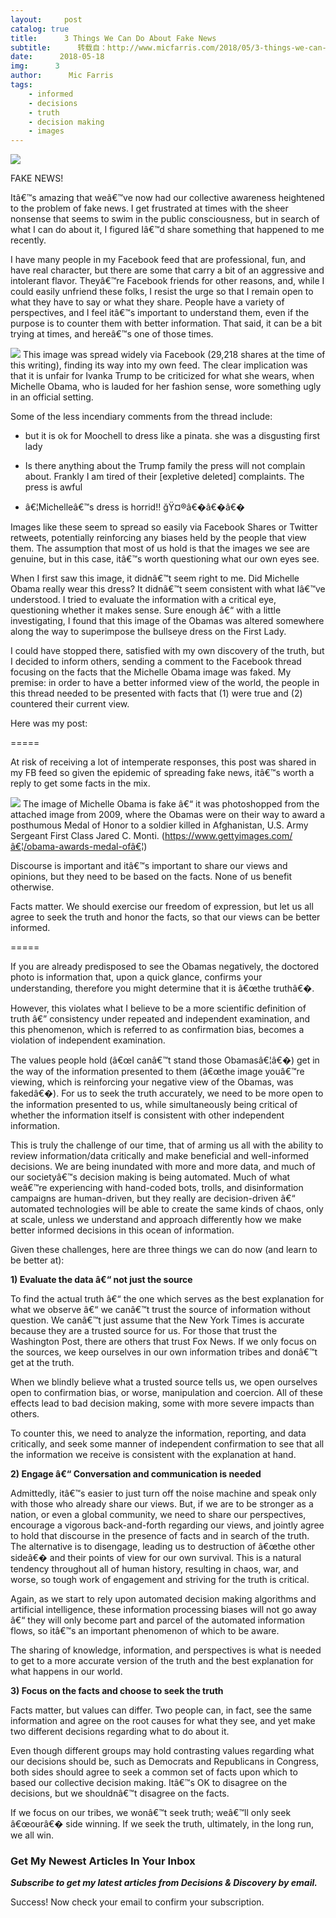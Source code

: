 ```yaml
---
layout:     post
catalog: true
title:      3 Things We Can Do About Fake News
subtitle:      转载自：http://www.micfarris.com/2018/05/3-things-we-can-do-about-fake-news/
date:      2018-05-18
img:      3
author:      Mic Farris
tags:
    - informed
    - decisions
    - truth
    - decision making
    - images
---
```


![](http://www.micfarris.com/wp-content/uploads/2018/05/fake-2355686_1920-1024x682.jpg)


 

FAKE NEWS!

Itâ€™s amazing that weâ€™ve now had our collective awareness heightened to the problem of fake news. I get frustrated at times with the sheer nonsense that seems to swim in the public consciousness, but in search of what I can do about it, I figured Iâ€™d share something that happened to me recently.



I have many people in my Facebook feed that are professional, fun, and have real character, but there are some that carry a bit of an aggressive and intolerant flavor. Theyâ€™re Facebook friends for other reasons, and, while I could easily unfriend these folks, I resist the urge so that I remain open to what they have to say or what they share. People have a variety of perspectives, and I feel itâ€™s important to understand them, even if the purpose is to counter them with better information. That said, it can be a bit trying at times, and hereâ€™s one of those times.

![](http://www.micfarris.com/wp-content/uploads/2018/05/Ivanka-Obamas-fake.png)
This image was spread widely via Facebook (29,218 shares at the time of this writing), finding its way into my own feed. The clear implication was that it is unfair for Ivanka Trump to be criticized for what she wears, when Michelle Obama, who is lauded for her fashion sense, wore something ugly in an official setting.

Some of the less incendiary comments from the thread include:

- but it is ok for Moochell to dress like a pinata. she was a disgusting first lady


- Is there anything about the Trump family the press will not complain about. Frankly I am tired of their [expletive deleted] complaints. The press is awful


- â€¦Michelleâ€™s dress is horrid!! ğŸ¤®â€�â€�â€�


Images like these seem to spread so easily via Facebook Shares or Twitter retweets, potentially reinforcing any biases held by the people that view them. The assumption that most of us hold is that the images we see are genuine, but in this case, itâ€™s worth questioning what our own eyes see.

When I first saw this image, it didnâ€™t seem right to me. Did Michelle Obama really wear this dress? It didnâ€™t seem consistent with what Iâ€™ve understood. I tried to evaluate the information with a critical eye, questioning whether it makes sense. Sure enough â€“ with a little investigating, I found that this image of the Obamas was altered somewhere along the way to superimpose the bullseye dress on the First Lady.

I could have stopped there, satisfied with my own discovery of the truth, but I decided to inform others, sending a comment to the Facebook thread focusing on the facts that the Michelle Obama image was faked. My premise: in order to have a better informed view of the world, the people in this thread needed to be presented with facts that (1) were true and (2) countered their current view.

Here was my post:

=====

At risk of receiving a lot of intemperate responses, this post was shared in my FB feed so given the epidemic of spreading fake news, itâ€™s worth a reply to get some facts in the mix.

![](http://www.micfarris.com/wp-content/uploads/2018/05/Obamas.png)
The image of Michelle Obama is fake â€“ it was photoshopped from the attached image from 2009, where the Obamas were on their way to award a posthumous Medal of Honor to a soldier killed in Afghanistan, U.S. Army Sergeant First Class Jared C. Monti. (https://www.gettyimages.com/â€¦/obama-awards-medal-ofâ€¦)

Discourse is important and itâ€™s important to share our views and opinions, but they need to be based on the facts. None of us benefit otherwise.

Facts matter. We should exercise our freedom of expression, but let us all agree to seek the truth and honor the facts, so that our views can be better informed.

=====

If you are already predisposed to see the Obamas negatively, the doctored photo is information that, upon a quick glance, confirms your understanding, therefore you might determine that it is â€œthe truthâ€�.

However, this violates what I believe to be a more scientific definition of truth â€” consistency under repeated and independent examination, and this phenomenon, which is referred to as confirmation bias, becomes a violation of independent examination.

The values people hold (â€œI canâ€™t stand those Obamasâ€¦â€�) get in the way of the information presented to them (â€œthe image youâ€™re viewing, which is reinforcing your negative view of the Obamas, was fakedâ€�). For us to seek the truth accurately, we need to be more open to the information presented to us, while simultaneously being critical of whether the information itself is consistent with other independent information.

This is truly the challenge of our time, that of arming us all with the ability to review information/data critically and make beneficial and well-informed decisions. We are being inundated with more and more data, and much of our societyâ€™s decision making is being automated. Much of what weâ€™re experiencing with hand-coded bots, trolls, and disinformation campaigns are human-driven, but they really are decision-driven â€“ automated technologies will be able to create the same kinds of chaos, only at scale, unless we understand and approach differently how we make better informed decisions in this ocean of information.

Given these challenges, here are three things we can do now (and learn to be better at):

**1) Evaluate the data â€“ not just the source**

To find the actual truth â€“ the one which serves as the best explanation for what we observe â€“ we canâ€™t trust the source of information without question. We canâ€™t just assume that the New York Times is accurate because they are a trusted source for us. For those that trust the Washington Post, there are others that trust Fox News. If we only focus on the sources, we keep ourselves in our own information tribes and donâ€™t get at the truth.

When we blindly believe what a trusted source tells us, we open ourselves open to confirmation bias, or worse, manipulation and coercion. All of these effects lead to bad decision making, some with more severe impacts than others.

To counter this, we need to analyze the information, reporting, and data critically, and seek some manner of independent confirmation to see that all the information we receive is consistent with the explanation at hand.

**2) Engage â€“ Conversation and communication is needed**

Admittedly, itâ€™s easier to just turn off the noise machine and speak only with those who already share our views. But, if we are to be stronger as a nation, or even a global community, we need to share our perspectives, encourage a vigorous back-and-forth regarding our views, and jointly agree to hold that discourse in the presence of facts and in search of the truth. The alternative is to disengage, leading us to destruction of â€œthe other sideâ€� and their points of view for our own survival. This is a natural tendency throughout all of human history, resulting in chaos, war, and worse, so tough work of engagement and striving for the truth is critical.

Again, as we start to rely upon automated decision making algorithms and artificial intelligence, these information processing biases will not go away â€“ they will only become part and parcel of the automated information flows, so itâ€™s an important phenomenon of which to be aware.

The sharing of knowledge, information, and perspectives is what is needed to get to a more accurate version of the truth and the best explanation for what happens in our world.

**3) Focus on the facts and choose to seek the truth**

Facts matter, but values can differ. Two people can, in fact, see the same information and agree on the root causes for what they see, and yet make two different decisions regarding what to do about it.

Even though different groups may hold contrasting values regarding what our decisions should be, such as Democrats and Republicans in Congress, both sides should agree to seek a common set of facts upon which to based our collective decision making. Itâ€™s OK to disagree on the decisions, but we shouldnâ€™t disagree on the facts.

If we focus on our tribes, we wonâ€™t seek truth; weâ€™ll only seek â€œourâ€� side winning. If we seek the truth, ultimately, in the long run, we all win.

### Get My Newest Articles In Your Inbox

***Subscribe to get my latest articles from Decisions & Discovery by email.***

Success! Now check your email to confirm your subscription.

